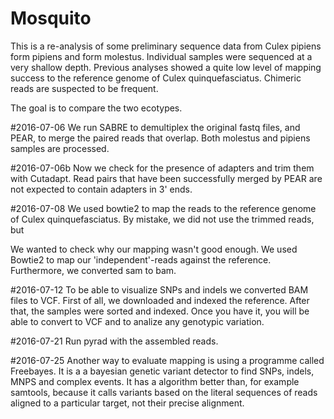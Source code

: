# Mosquito

This is a re-analysis of some preliminary sequence data from Culex pipiens
form pipiens and form molestus. Individual samples were sequenced at a very
shallow depth. Previous analyses showed a quite low level of mapping success
to the reference genome of Culex quinquefasciatus. Chimeric reads are suspected
to be frequent.

The goal is to compare the two ecotypes.

#2016-07-06
We run SABRE to demultiplex the original fastq files, and PEAR, to merge the
paired reads that overlap. Both molestus and pipiens samples are processed.

#2016-07-06b
Now we check for the presence of adapters and trim them with Cutadapt. Read pairs
that have been successfully merged by PEAR are not expected to contain adapters
in 3' ends.

#2016-07-08
We used bowtie2 to map the reads to the reference genome of Culex quinquefasciatus.
By mistake, we did not use the trimmed reads, but

We wanted to check why our mapping wasn't good enough. We used Bowtie2 to map our
'independent'-reads against the reference. Furthermore, we converted sam to bam.

#2016-07-12
To be able to visualize SNPs and indels we converted BAM files to VCF. First of all, we downloaded and indexed the reference. After that, the samples were sorted and indexed. Once you have it, you will be able to convert to VCF and to analize any genotypic variation.

#2016-07-21
Run pyrad  with the assembled reads.

#2016-07-25
Another way to evaluate mapping is  using a programme called Freebayes. It is a a bayesian genetic variant detector to find SNPs, indels, MNPS and complex events. It has a algorithm better than, for example samtools, because it calls variants based on the literal sequences of reads aligned to a particular target, not their precise alignment.


